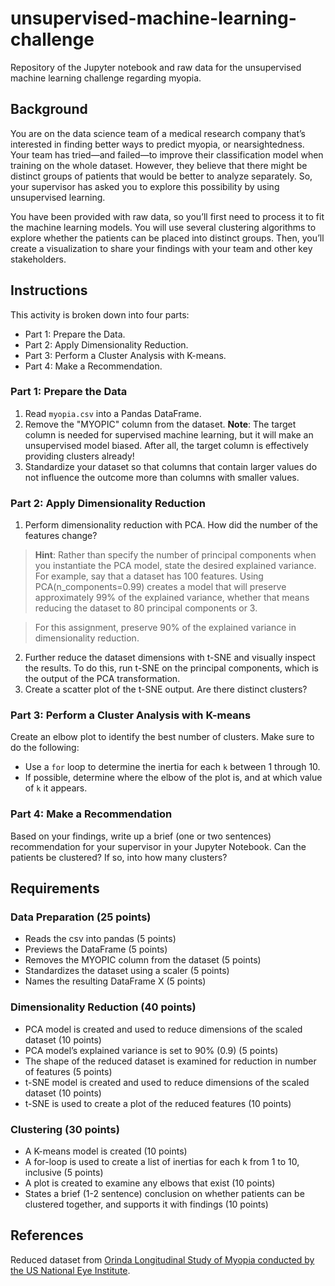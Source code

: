 # unsupervised-machine-learning-challenge
Repository of the Jupyter notebook and raw data for the unsupervised machine learning challenge regarding myopia.

## Background
You are on the data science team of a medical research company that’s interested in finding better ways to predict myopia, or nearsightedness. Your team has tried—and failed—to improve their classification model when training on the whole dataset. However, they believe that there might be distinct groups of patients that would be better to analyze separately. So, your supervisor has asked you to explore this possibility by using unsupervised learning.

You have been provided with raw data, so you’ll first need to process it to fit the machine learning models. You will use several clustering algorithms to explore whether the patients can be placed into distinct groups. Then, you’ll create a visualization to share your findings with your team and other key stakeholders.

## Instructions
This activity is broken down into four parts:
- Part 1: Prepare the Data.
- Part 2: Apply Dimensionality Reduction.
- Part 3: Perform a Cluster Analysis with K-means.
- Part 4: Make a Recommendation.

### Part 1: Prepare the Data
1. Read `myopia.csv` into a Pandas DataFrame.
2. Remove the "MYOPIC" column from the dataset. **Note**: The target column is needed for supervised machine learning, but it will make an unsupervised model biased. After all, the target column is effectively providing clusters already!
3. Standardize your dataset so that columns that contain larger values do not influence the outcome more than columns with smaller values.

### Part 2: Apply Dimensionality Reduction
1. Perform dimensionality reduction with PCA. How did the number of the features change?

> **Hint**: Rather than specify the number of principal components when you instantiate the PCA model, state the desired explained variance. For example, say that a dataset has 100 features. Using PCA(n_components=0.99) creates a model that will preserve approximately 99% of the explained variance, whether that means reducing the dataset to 80 principal components or 3.

> For this assignment, preserve 90% of the explained variance in dimensionality reduction.

2. Further reduce the dataset dimensions with t-SNE and visually inspect the results. To do this, run t-SNE on the principal components, which is the output of the PCA transformation.
3. Create a scatter plot of the t-SNE output. Are there distinct clusters?

### Part 3: Perform a Cluster Analysis with K-means
Create an elbow plot to identify the best number of clusters. Make sure to do the following:

- Use a `for` loop to determine the inertia for each `k` between 1 through 10.
- If possible, determine where the elbow of the plot is, and at which value of `k` it appears.

### Part 4: Make a Recommendation
Based on your findings, write up a brief (one or two sentences) recommendation for your supervisor in your Jupyter Notebook. Can the patients be clustered? If so, into how many clusters?

## Requirements
### Data Preparation (25 points)
- Reads the csv into pandas (5 points)
- Previews the DataFrame (5 points)
- Removes the MYOPIC column from the dataset (5 points)
- Standardizes the dataset using a scaler (5 points)
- Names the resulting DataFrame X (5 points)

### Dimensionality Reduction (40 points)
- PCA model is created and used to reduce dimensions of the scaled dataset (10 points)
- PCA model’s explained variance is set to 90% (0.9) (5 points)
- The shape of the reduced dataset is examined for reduction in number of features (5 points)
- t-SNE model is created and used to reduce dimensions of the scaled dataset (10 points)
- t-SNE is used to create a plot of the reduced features (10 points)

### Clustering (30 points)
- A K-means model is created (10 points)
- A for-loop is used to create a list of inertias for each k from 1 to 10, inclusive (5 points)
- A plot is created to examine any elbows that exist (10 points)
- States a brief (1-2 sentence) conclusion on whether patients can be clustered together, and supports it with findings (10 points)

## References
Reduced dataset from [Orinda Longitudinal Study of Myopia conducted by the US National Eye Institute](https://clinicaltrials.gov/ct2/show/NCT00000169).